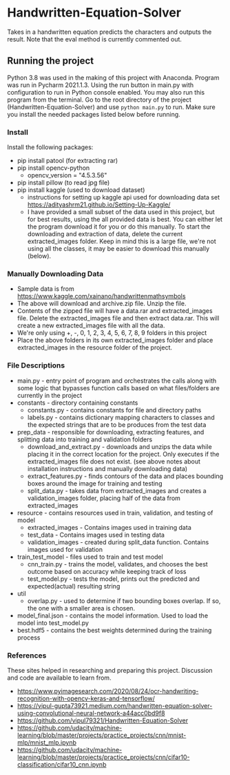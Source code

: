 # Handwritten-Equation-Solver
Takes in a handwritten equation predicts the characters and outputs the result. Note that the eval method is currently commented out. 

## Running the project
Python 3.8 was used in the making of this project with Anaconda. Program was run in Pycharm 2021.1.3. Using the run button in main.py with configuration to run in Python console enabled. You may also run this program from the terminal. Go to the root directory of the project (Handwritten-Equation-Solver) and use `python main.py` to run. Make sure you install the needed packages listed below before running.
### Install
Install the following packages:
- pip install patool (for extracting rar)
- pip install opencv-python
    - opencv_version = "4.5.3.56"
- pip install pillow (to read jpg file)
- pip install kaggle (used to download dataset)
    - instructions for setting up kaggle api used for downloading data set https://adityashrm21.github.io/Setting-Up-Kaggle/
    - I have provided a small subset of the data used in this project, but for best results, using the all provided data is best. You can either let the program download it for you or do this manually. To start the downloading and extraction of data, delete the current extracted_images folder. Keep in mind this is a large file, we're not using all the classes, it may be easier to download this manually (below).
    
### Manually Downloading Data
- Sample data is from https://www.kaggle.com/xainano/handwrittenmathsymbols
- The above will download and archive.zip file. Unzip the file.
- Contents of the zipped file will have a data.rar and extracted_images file. Delete the extracted_images file and then extract data.rar. This will create a new extracted_images file with all the data.
- We're only using +, -, 0, 1, 2, 3, 4, 5, 6, 7, 8, 9 folders in this project
- Place the above folders in its own extracted_images folder and place extracted_images in the resource folder of the project.

### File Descriptions
- main.py - entry point of program and orchestrates the calls along with some logic that bypasses function calls based on what files/folders are currently in the project
- constants - directory containing constants
    - constants.py - contains constants for file and directory paths
    - labels.py - contains dictionary mapping characters to classes and the expected strings that are to be produces from the test data
- prep_data - responsible for downloading, extracting features, and splitting data into training and validation folders
    - download_and_extract.py - downloads and unzips the data while placing it in the correct location for the project. Only executes if the extracted_images file does not exist. (see above notes about installation instructions and manually downloading data)
    - extract_features.py - finds contours of the data and places bounding boxes around the image for training and testing
    - split_data.py - takes data from extracted_images and creates a validation_images folder, placing half of the data from extracted_images
- resource - contains resources used in train, validation, and testing of model
    - extracted_images - Contains images used in training data
    - test_data - Contains images used in testing data
    - validation_images - created during split_data function. Contains images used for validation
- train_test_model - files used to train and test model
    - cnn_train.py - trains the model, validates, and chooses the best outcome based on accuracy while keeping track of loss
    - test_model.py - tests the model, prints out the predicted and expected(actual) resulting string
- util
    - overlap.py - used to determine if two bounding boxes overlap. If so, the one with a smaller area is chosen.
- model_final.json - contains the model information. Used to load the model into test_model.py
- best.hdf5 - contains the best weights determined during the training process



### References
These sites helped in researching and preparing this project. Discussion and code are available to learn from. 
- https://www.pyimagesearch.com/2020/08/24/ocr-handwriting-recognition-with-opencv-keras-and-tensorflow/
- https://vipul-gupta73921.medium.com/handwritten-equation-solver-using-convolutional-neural-network-a44acc0bd9f8
- https://github.com/vipul79321/Handwritten-Equation-Solver
- https://github.com/udacity/machine-learning/blob/master/projects/practice_projects/cnn/mnist-mlp/mnist_mlp.ipynb
- https://github.com/udacity/machine-learning/blob/master/projects/practice_projects/cnn/cifar10-classification/cifar10_cnn.ipynb

